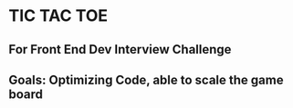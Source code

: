 # TIC TAC TOE
## For Front End Dev Interview Challenge

## Goals: Optimizing Code, able to scale the game board

